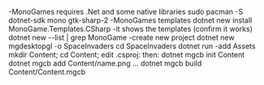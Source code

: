 -MonoGames requires .Net and some native libraries
sudo pacman -S dotnet-sdk mono gtk-sharp-2
-MonoGames templates
dotnet new install MonoGame.Templates.CSharp
-it shows the templates (confirm it works)
dotnet new --list | grep MonoGame
-create new project
dotnet new mgdesktopgl -o SpaceInvaders
cd SpaceInvaders
dotnet run
-add Assets
mkdir Content; cd Content;
edit .csproj:
<ItemGroup>
    <MonoGameContentReference Include="Content/Content.mgcb"/>
</ItemGroup>
then:
dotnet mgcb init Content
dotnet mgcb add Content/name.png
...
dotnet mgcb build Content/Content.mgcb

